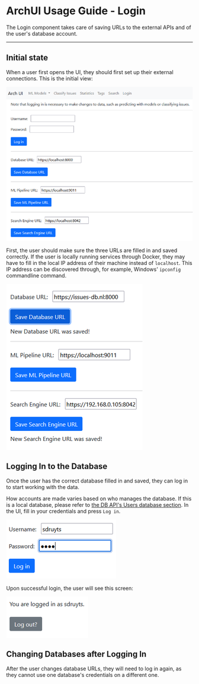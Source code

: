 # ArchUI Usage Guide - Login

The Login component takes care of saving URLs to the external APIs and of the user's database account.

___

## Initial state

When a user first opens the UI, they should first set up their external connections. This is the initial view:

![Screenshot of the Login screen.](./figures/login_1.png)

First, the user should make sure the three URLs are filled in and saved correctly. If the user is locally running services through Docker, they may have to fill in the local IP address of their machine instead of `localhost`. This IP address can be discovered through, for example, Windows' `ipconfig` commandline command.

![Screenshot of the URLs section of the login screen, showing some alerts that new URLs have been saved.](./figures/login_2.png)

## Logging In to the Database

Once the user has the correct database filled in and saved, they can log in to start working with the data.

How accounts are made varies based on who manages the database. If this is a local database, please refer to [the DB API's Users database section](../issues_db_api/README.md). In the UI, fill in your credentials and press `Log in`.

![](./figures/login_3.png)

Upon successful login, the user will see this screen:

![](./figures/login_4.png)

## Changing Databases after Logging In

After the user changes database URLs, they will need to log in again, as they cannot use one database's credentials on a different one.
